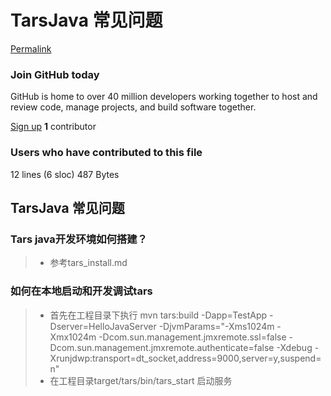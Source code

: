 # TarsJava 常见问题

[Permalink](https://github.com/TarsCloud/TarsDocs/blob/293528ce7047760f61730cca487baf6d6aff9214/chang-jian-wen-ti/tarsjava-chang-jian-wen-ti.md)

### Join GitHub today

GitHub is home to over 40 million developers working together to host and review code, manage projects, and build software together.

[Sign up](https://github.com/join?source=prompt-blob-show) **1** contributor

###  Users who have contributed to this file

 12 lines \(6 sloc\) 487 Bytes

## TarsJava 常见问题

### Tars java开发环境如何搭建？

> * 参考tars\_install.md

### 如何在本地启动和开发调试tars

> * 首先在工程目录下执行 mvn tars:build -Dapp=TestApp -Dserver=HelloJavaServer -DjvmParams="-Xms1024m -Xmx1024m -Dcom.sun.management.jmxremote.ssl=false -Dcom.sun.management.jmxremote.authenticate=false -Xdebug -Xrunjdwp:transport=dt\_socket,address=9000,server=y,suspend=n"
> * 在工程目录target/tars/bin/tars\_start 启动服务

